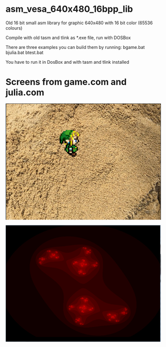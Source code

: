# asm_vesa_640x480_16bpp_lib
Old 16 bit small asm library for graphic 640x480 with 16 bit color (65536 colours)

Compile with old tasm and tlink as *.exe file, run with DOSBox

There are three examples you can build them by running:
bgame.bat
bjulia.bat
btest.bat

You have to run it in DosBox and with tasm and tlink installed

# Screens from game.com and julia.com

![Alt text](/game_screen.png?raw=true "Screen")

![Alt text](/julia_screen.png?raw=true "Screen")

